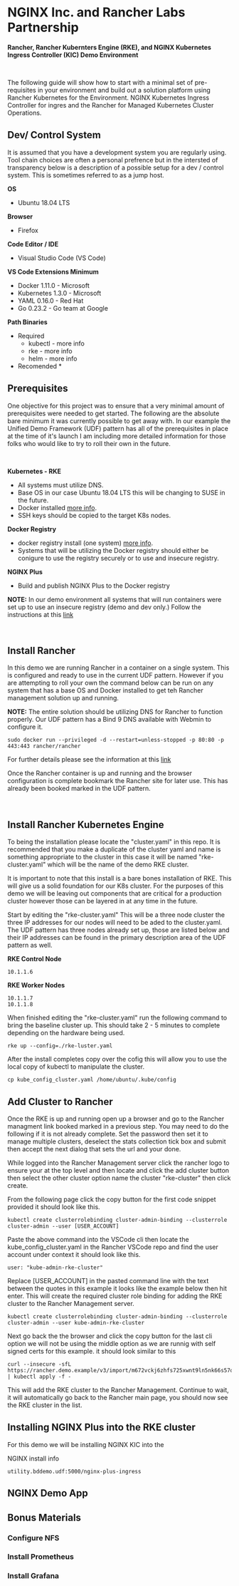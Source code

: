 # NGINX Inc. and Rancher Labs Partnership
**Rancher, Rancher Kubernters Engine (RKE), and NGINX Kubernetes Ingress Controller (KIC) Demo Environment**

<br>

The following guide will show how to start with a minimal set of pre-requisites in your environment and build out a solution platform using Rancher Kubernetes for the Environment. NGINX Kubernetes Ingress Controller for ingres and the Rancher for Managed Kubernetes Cluster Operations.

## Dev/ Control System
It is assumed that you have a development system you are regularly using. Tool chain choices are often a personal prefrence but in the intersted of transparency below is a description of a possible setup for a dev / control system. This is sometimes referred to as a jump host.

**OS**
* Ubuntu 18.04 LTS

**Browser**
* Firefox

**Code Editor / IDE**
* Visual Studio Code (VS Code)

**VS Code Extensions Minimum**
* Docker 1.11.0 - Microsoft
* Kubernetes 1.3.0 - Microsoft
* YAML 0.16.0 - Red Hat
* Go 0.23.2 - Go team at Google

**Path Binaries**
* Required
    * kubectl - more info
    * rke - more info
    * helm - more info
* Recomended
    * 



## Prerequisites
One objective for this project was to ensure that a very minimal amount of prerequisites were needed to get started. The following are the absolute bare minimum it was currently possible to get away with. In our example the Unified Demo Framework (UDF) pattern has all of the prerequisites in place at the time of it's launch I am including more detailed information for those folks who would like to try to roll their own in the future.

<br>

**Kubernetes - RKE**
* All systems must utilize DNS.
* Base OS in our case Ubuntu 18.04 LTS this will be changing to SUSE in the future.
* Docker installed [more info](https://docs.docker.com/engine/install/).
* SSH keys should be copied to the target K8s nodes.

**Docker Registry**
* docker registry install (one system) [more info](https://docs.docker.com/registry/deploying/).
* Systems that will be utilizing the Docker registry should either be conigure to use the registry securely or to use and insecure registry.

**NGINX Plus**
* Build and publish NGINX Plus to the Docker registry

**NOTE:** In our demo environment all systems that will run containers were set up to use an insecure registry (demo and dev only.) Follow the instructions at this [link](https://docs.docker.com/registry/insecure/)

<br>

## Install Rancher
In this demo we are running Rancher in a container on a single system. This is configured and ready to use in the current UDF pattern. However if you are attempting to roll your own the command below can be run on any system that has a base OS and Docker installed to get teh Rancher management solution up and running.

**NOTE:** The entire solution should be utilizing DNS for Rancher to function properly. Our UDF pattern has a Bind 9 DNS available with Webmin to configure it.

```
sudo docker run --privileged -d --restart=unless-stopped -p 80:80 -p 443:443 rancher/rancher
```
For further details please see the information at this [link](https://rancher.com/docs/rancher/v2.x/en/quick-start-guide/deployment/quickstart-manual-setup/)

Once the Rancher container is up and running and the browser configuration is complete bookmark the Rancher site for later use. This has already been booked marked in the UDF pattern.

<br>

## Install Rancher Kubernetes Engine
To being the installation please locate the "cluster.yaml" in this repo. It is recommended that you make a duplicate of the cluster yaml and name is something appropriate to the cluster in this case it will be named "rke-cluster.yaml" which will be the name of the demo RKE cluster.

It is important to note that this install is a bare bones installation of RKE.  This will give us a solid foundation for our K8s cluster. For the purposes of this demo we will be leaving out components that are critical for a production cluster however those can be layered in at any time in the future.

Start by editing the "rke-cluster.yaml" This will be a three node cluster the three IP addresses for our nodes will need to be aded to the cluster.yaml. The UDF pattern has three nodes already set up, those are listed below and their IP addresses can be found in the primary description area of the UDF pattern as well.

**RKE Control Node**
```
10.1.1.6
```
**RKE Worker Nodes**
```
10.1.1.7
10.1.1.8
```

When finished editing the "rke-cluster.yaml" run the following command to bring the baseline cluster up. This should take 2 - 5 minutes to  complete depending on the hardware being used.

```
rke up --config=./rke-luster.yaml
```

After the install completes copy over the cofig this will allow you to use the local copy of kubectl to manipulate the cluster.

```
cp kube_config_cluster.yaml /home/ubuntu/.kube/config
```

## Add Cluster to Rancher

Once the RKE is up and running open up a browser and go to the Rancher managment link booked marked in a previous step. You may need to do the following if it is not already complete. Set the password then set it to manage multiple clusters, deselect the stats collection tick box and submit then accept the next dialog that sets the url and your done.

While logged into the Rancher Management server click the rancher logo to ensure your at the top level and then locate and click the add cluster button then select the other cluster option name the cluster "rke-cluster" then click create.

From the following page click the copy button for the first code snippet provided it should look like this.

```
kubectl create clusterrolebinding cluster-admin-binding --clusterrole cluster-admin --user [USER_ACCOUNT]
```

Paste the above command into the VSCode cli then locate the kube_config_cluster.yaml in the Rancher VSCode repo and find the user account under context it should look like this.

```
user: "kube-admin-rke-cluster"
```

Replace [USER_ACCOUNT] in the pasted command line with the text between the quotes in this example it looks like the example below then hit enter. This will create the required cluster role binding for adding the RKE cluster to the Rancher Management server.

```
kubectl create clusterrolebinding cluster-admin-binding --clusterrole cluster-admin --user kube-admin-rke-cluster
```

Next go back the the browser and click the copy button for the last cli option we will not be using the middle option as we are runnig with self signed certs for this example. it should look similar to this

```
curl --insecure -sfL https://rancher.demo.example/v3/import/m672vckj6zhfs725xwnt9ln5nk66s57q8fvlhwpnwscs75xjtvhddz.yaml | kubectl apply -f -
```

This will add the RKE cluster to the Rancher Management. Continue to wait, it will automatically go back to the Rancher main page, you should now see the RKE cluster in the list.

## Installing NGINX Plus into the RKE cluster
For this demo we will be installing NGINX KIC into the 


NGINX install info
```
utility.bddemo.udf:5000/nginx-plus-ingress 
```
## NGINX Demo App

## Bonus Materials

### Configure NFS

### Install Prometheus

### Install Grafana